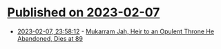 # [Published on 2023-02-07](index.md)

* [2023-02-07, 23:58:12](https://news.ycombinator.com/item?id=34701823) - [Mukarram Jah, Heir to an Opulent Throne He Abandoned, Dies at 89](https://www.nytimes.com/2023/02/07/world/asia/mukarram-jah-dead.html)
